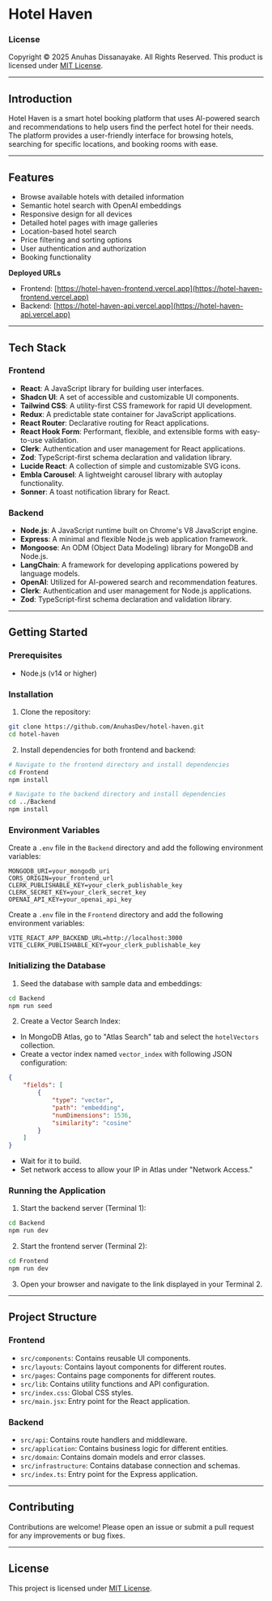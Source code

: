 # Hotel Haven

### License

Copyright &copy; 2025 Anuhas Dissanayake. All Rights Reserved.
This product is licensed under [MIT License](License.txt).

---

## Introduction

Hotel Haven is a smart hotel booking platform that uses AI-powered search and recommendations to help users find the perfect hotel for their needs. The platform provides a user-friendly interface for browsing hotels, searching for specific locations, and booking rooms with ease.

---

## Features

- Browse available hotels with detailed information
- Semantic hotel search with OpenAI embeddings
- Responsive design for all devices
- Detailed hotel pages with image galleries
- Location-based hotel search
- Price filtering and sorting options
- User authentication and authorization
- Booking functionality

**Deployed URLs**

- Frontend: [https://hotel-haven-frontend.vercel.app](https://hotel-haven-frontend.vercel.app)
- Backend: [https://hotel-haven-api.vercel.app](https://hotel-haven-api.vercel.app)

---

## Tech Stack

### Frontend

- **React**: A JavaScript library for building user interfaces.
- **Shadcn UI**: A set of accessible and customizable UI components.
- **Tailwind CSS**: A utility-first CSS framework for rapid UI development.
- **Redux**: A predictable state container for JavaScript applications.
- **React Router**: Declarative routing for React applications.
- **React Hook Form**: Performant, flexible, and extensible forms with easy-to-use validation.
- **Clerk**: Authentication and user management for React applications.
- **Zod**: TypeScript-first schema declaration and validation library.
- **Lucide React**: A collection of simple and customizable SVG icons.
- **Embla Carousel**: A lightweight carousel library with autoplay functionality.
- **Sonner**: A toast notification library for React.

### Backend

- **Node.js**: A JavaScript runtime built on Chrome's V8 JavaScript engine.
- **Express**: A minimal and flexible Node.js web application framework.
- **Mongoose**: An ODM (Object Data Modeling) library for MongoDB and Node.js.
- **LangChain**: A framework for developing applications powered by language models.
- **OpenAI**: Utilized for AI-powered search and recommendation features.
- **Clerk**: Authentication and user management for Node.js applications.
- **Zod**: TypeScript-first schema declaration and validation library.

---

## Getting Started

### Prerequisites

- Node.js (v14 or higher)

### Installation

1. Clone the repository:

```bash
git clone https://github.com/AnuhasDev/hotel-haven.git
cd hotel-haven
```

2. Install dependencies for both frontend and backend:

```bash
# Navigate to the frontend directory and install dependencies
cd Frontend
npm install

# Navigate to the backend directory and install dependencies
cd ../Backend
npm install
```

### Environment Variables

Create a `.env` file in the `Backend` directory and add the following environment variables:

```env
MONGODB_URI=your_mongodb_uri
CORS_ORIGIN=your_frontend_url
CLERK_PUBLISHABLE_KEY=your_clerk_publishable_key
CLERK_SECRET_KEY=your_clerk_secret_key
OPENAI_API_KEY=your_openai_api_key
```

Create a `.env` file in the `Frontend` directory and add the following environment variables:

```env
VITE_REACT_APP_BACKEND_URL=http://localhost:3000
VITE_CLERK_PUBLISHABLE_KEY=your_clerk_publishable_key
```

### Initializing the Database

1. Seed the database with sample data and embeddings:

```bash
cd Backend
npm run seed
```

2. Create a Vector Search Index:

- In MongoDB Atlas, go to "Atlas Search" tab and select the `hotelVectors` collection.
- Create a vector index named `vector_index` with following JSON configuration:

```json
{
	"fields": [
		{
			"type": "vector",
			"path": "embedding",
			"numDimensions": 1536,
			"similarity": "cosine"
		}
	]
}
```

- Wait for it to build.
- Set network access to allow your IP in Atlas under "Network Access."

### Running the Application

1. Start the backend server (Terminal 1):

```bash
cd Backend
npm run dev
```

2. Start the frontend server (Terminal 2):

```bash
cd Frontend
npm run dev
```

3. Open your browser and navigate to the link displayed in your Terminal 2.

---

## Project Structure

### Frontend

- `src/components`: Contains reusable UI components.
- `src/layouts`: Contains layout components for different routes.
- `src/pages`: Contains page components for different routes.
- `src/lib`: Contains utility functions and API configuration.
- `src/index.css`: Global CSS styles.
- `src/main.jsx`: Entry point for the React application.

### Backend

- `src/api`: Contains route handlers and middleware.
- `src/application`: Contains business logic for different entities.
- `src/domain`: Contains domain models and error classes.
- `src/infrastructure`: Contains database connection and schemas.
- `src/index.ts`: Entry point for the Express application.

---

## Contributing

Contributions are welcome! Please open an issue or submit a pull request for any improvements or bug fixes.

---

## License

This project is licensed under [MIT License](License.txt).
